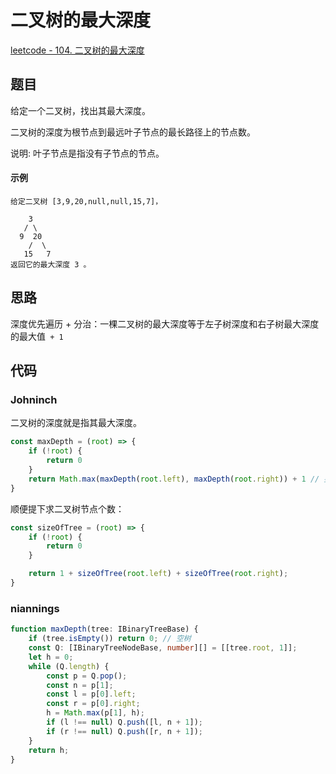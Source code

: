 # 二叉树的最大深度

[leetcode - 104. 二叉树的最大深度](https://leetcode-cn.com/problems/maximum-depth-of-binary-tree/)

## 题目
给定一个二叉树，找出其最大深度。

二叉树的深度为根节点到最远叶子节点的最长路径上的节点数。

说明: 叶子节点是指没有子节点的节点。

#### 示例
```
给定二叉树 [3,9,20,null,null,15,7]，

    3
   / \
  9  20
    /  \
   15   7
返回它的最大深度 3 。
```

## 思路
深度优先遍历 + 分治：一棵二叉树的最大深度等于左子树深度和右子树最大深度的最大值` + 1`

## 代码

### Johninch
二叉树的深度就是指其最大深度。
```js
const maxDepth = (root) => {
    if (!root) {
        return 0
    }
    return Math.max(maxDepth(root.left), maxDepth(root.right)) + 1 // 要加1
}
```

顺便提下求二叉树节点个数：
```js
const sizeOfTree = (root) => {
    if (!root) {
        return 0
    }

    return 1 + sizeOfTree(root.left) + sizeOfTree(root.right);
}
```

### niannings
```ts
function maxDepth(tree: IBinaryTreeBase) {
    if (tree.isEmpty()) return 0; // 空树
    const Q: [IBinaryTreeNodeBase, number][] = [[tree.root, 1]];
    let h = 0;
    while (Q.length) {
        const p = Q.pop();
        const n = p[1];
        const l = p[0].left;
        const r = p[0].right;
        h = Math.max(p[1], h);
        if (l !== null) Q.push([l, n + 1]);
        if (r !== null) Q.push([r, n + 1]);
    }
    return h;
}
```
